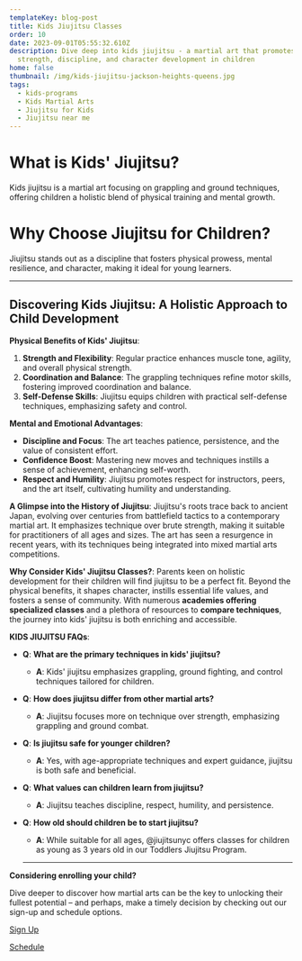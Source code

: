 ```yaml
---
templateKey: blog-post
title: Kids Jiujitsu Classes
order: 10
date: 2023-09-01T05:55:32.610Z
description: Dive deep into kids jiujitsu - a martial art that promotes physical
  strength, discipline, and character development in children
home: false
thumbnail: /img/kids-jiujitsu-jackson-heights-queens.jpg
tags:
  - kids-programs
  - Kids Martial Arts
  - Jiujitsu for Kids
  - Jiujitsu near me
---
```

# What is Kids' Jiujitsu?

Kids jiujitsu is a martial art focusing on grappling and ground techniques, offering children a holistic blend of physical training and mental growth.



# Why Choose Jiujitsu for Children?

Jiujitsu stands out as a discipline that fosters physical prowess, mental resilience, and character, making it ideal for young learners.

- - -

## Discovering Kids Jiujitsu: A Holistic Approach to Child Development



**Physical Benefits of Kids' Jiujitsu**:

1. **Strength and Flexibility**: Regular practice enhances muscle tone, agility, and overall physical strength.
2. **Coordination and Balance**: The grappling techniques refine motor skills, fostering improved coordination and balance.
3. **Self-Defense Skills**: Jiujitsu equips children with practical self-defense techniques, emphasizing safety and control.

**Mental and Emotional Advantages**:

* **Discipline and Focus**: The art teaches patience, persistence, and the value of consistent effort.
* **Confidence Boost**: Mastering new moves and techniques instills a sense of achievement, enhancing self-worth.
* **Respect and Humility**: Jiujitsu promotes respect for instructors, peers, and the art itself, cultivating humility and understanding.

**A Glimpse into the History of Jiujitsu**: Jiujitsu's roots trace back to ancient Japan, evolving over centuries from battlefield tactics to a contemporary martial art. It emphasizes technique over brute strength, making it suitable for practitioners of all ages and sizes. The art has seen a resurgence in recent years, with its techniques being integrated into mixed martial arts competitions.

**Why Consider Kids' Jiujitsu Classes?**: Parents keen on holistic development for their children will find jiujitsu to be a perfect fit. Beyond the physical benefits, it shapes character, instills essential life values, and fosters a sense of community. With numerous **academies offering specialized classes** and a plethora of resources to **compare techniques**, the journey into kids' jiujitsu is both enriching and accessible.





**KIDS JIUJITSU FAQs**:

* **Q**: **What are the primary techniques in kids' jiujitsu?**

  * **A**: Kids' jiujitsu emphasizes grappling, ground fighting, and control techniques tailored for children.
* **Q**: **How does jiujitsu differ from other martial arts?**

  * **A**: Jiujitsu focuses more on technique over strength, emphasizing grappling and ground combat.
* **Q**: **Is jiujitsu safe for younger children?**

  * **A**: Yes, with age-appropriate techniques and expert guidance, jiujitsu is both safe and beneficial.
* **Q**: **What values can children learn from jiujitsu?**

  * **A**: Jiujitsu teaches discipline, respect, humility, and persistence.
* **Q**: **How old should children be to start jiujitsu?**

  * **A**: While suitable for all ages, @jiujitsunyc offers classes for children as young as 3 years old in our Toddlers Jiujitsu Program.

  - - -

**Considering enrolling your child?**

 Dive deeper to discover how martial arts can be the key to unlocking their fullest potential – and perhaps, make a timely decision by checking out our sign-up and schedule options.

[Sign Up](https://at-jiujitsu-nyc.gymdesk.com/signup)

[Schedule](https://at-jiujitsu-nyc.gymdesk.com/schedule)